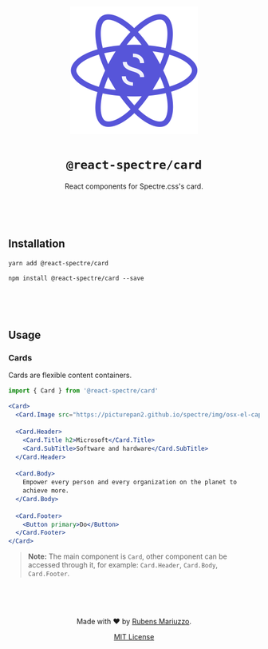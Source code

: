 <div align=center>
<img src="assets/react-spectre-logo.png" width="256" height="256">

# `@react-spectre/card`
React components for Spectre.css's card.

<br><br><br>
</div>

## Installation

```shell
yarn add @react-spectre/card
```

```shell
npm install @react-spectre/card --save
```

<br><br><br>

## Usage

### Cards

Cards are flexible content containers.

```js
import { Card } from '@react-spectre/card'

```

```jsx
<Card>
  <Card.Image src="https://picturepan2.github.io/spectre/img/osx-el-capitan.jpg" />
    
  <Card.Header>
    <Card.Title h2>Microsoft</Card.Title>
    <Card.SubTitle>Software and hardware</Card.SubTitle>
  </Card.Header>
    
  <Card.Body>
    Empower every person and every organization on the planet to
    achieve more.
  </Card.Body>
    
  <Card.Footer>
    <Button primary>Do</Button>
  </Card.Footer>
</Card>
```

> **Note:** The main component is `Card`, other component can be accessed through it, for example: `Card.Header`, `Card.Body`, `Card.Footer`.

<div align=center>
<br><br><br>

Made with :heart: by [Rubens Mariuzzo](https://github.com/rmariuzzo).

[MIT License](LICENSE)

</div>
